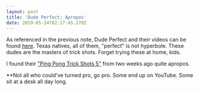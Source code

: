 ```yaml
---
layout: post
title: 'Dude Perfect: Apropos'
date: 2019-05-24T02:17:45.270Z
---
```

As referenced in the previous note, Dude Perfect and their videos can be found [here](https://www.youtube.com/watch?v=2t3GnbhbVCc). Texas natives, all of them, "perfect" is not hyperbole. These dudes are the masters of trick shots. Forget trying these at home, kids.

I found their ["Ping Pong Trick Shots 5"](https://www.youtube.com/watch?v=2t3GnbhbVCc) from two weeks ago quite apropos.

\*\*Not all who could've turned pro, go pro. Some end up on YouTube. Some sit at a desk all day long.

